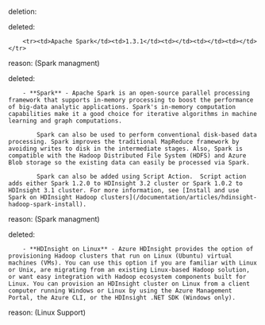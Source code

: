 deletion:

deleted:

		<tr><td>Apache Spark</td><td>1.3.1</td><td></td><td></td><td></td></tr>

reason: (Spark managment)

deleted:

		- **Spark** - Apache Spark is an open-source parallel processing framework that supports in-memory processing to boost the performance of big-data analytic applications. Spark's in-memory computation capabilities make it a good choice for iterative algorithms in machine learning and graph computations.
		
			Spark can also be used to perform conventional disk-based data processing. Spark improves the traditional MapReduce framework by avoiding writes to disk in the intermediate stages. Also, Spark is compatible with the Hadoop Distributed File System (HDFS) and Azure Blob storage so the existing data can easily be processed via Spark.
		
			Spark can also be added using Script Action.  Script action adds either Spark 1.2.0 to HDInsight 3.2 cluster or Spark 1.0.2 to HDInsight 3.1 cluster. For more information, see [Install and use Spark on HDInsight Hadoop clusters](/documentation/articles/hdinsight-hadoop-spark-install).

reason: (Spark managment)

deleted:

		- **HDInsight on Linux** - Azure HDInsight provides the option of provisioning Hadoop clusters that run on Linux (Ubuntu) virtual machines (VMs). You can use this option if you are familiar with Linux or Unix, are migrating from an existing Linux-based Hadoop solution, or want easy integration with Hadoop ecosystem components built for Linux. You can provision an HDInsight cluster on Linux from a client computer running Windows or Linux by using the Azure Management Portal, the Azure CLI, or the HDInsight .NET SDK (Windows only).

reason: (Linux Support)

